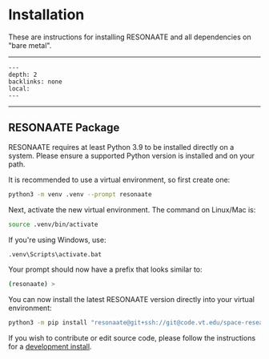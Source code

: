 # Installation

These are instructions for installing RESONAATE and all dependencies on "bare metal".

______________________________________________________________________

<!-- TOC formatted for sphinx -->

```{contents} Table of Contents
---
depth: 2
backlinks: none
local:
---
```

______________________________________________________________________

## RESONAATE Package

RESONAATE requires at least Python 3.9 to be installed directly on a system.
Please ensure a supported Python version is installed and on your path.

It is recommended to use a virtual environment, so first create one:

```bash
python3 -m venv .venv --prompt resonaate
```

Next, activate the new virtual environment.
The command on Linux/Mac is:

```bash
source .venv/bin/activate
```

If you're using Windows, use:

```cmd
.venv\Scripts\activate.bat
```

Your prompt should now have a prefix that looks similar to:

```bash
(resonaate) >
```

You can now install the latest RESONAATE version directly into your virtual environment:

```bash
python3 -m pip install "resonaate@git+ssh://git@code.vt.edu/space-research/resonaate/resonaate.git"
```

If you wish to contribute or edit source code, please follow the instructions for a [development install][dev-install].

[dev-install]: https://code.vt.edu/space-research/resonaate/resonaate/-/blob/develop/CONTRIBUTING.md?ref_type=heads#development-installation
